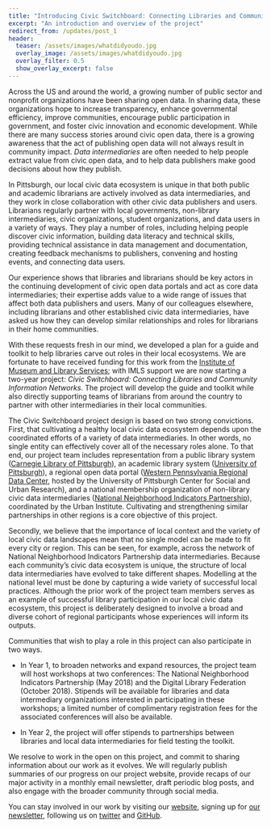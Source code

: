 ```yaml
---
title: "Introducing Civic Switchboard: Connecting Libraries and Community Information Networks"
excerpt: "An introduction and overview of the project"
redirect_from: /updates/post_1
header: 
  teaser: /assets/images/whatdidyoudo.jpg
  overlay_image: /assets/images/whatdidyoudo.jpg
  overlay_filter: 0.5
  show_overlay_excerpt: false
---
```


Across the US and around the world, a growing number of public sector and nonprofit organizations have been sharing open data. In sharing data, these organizations hope to increase transparency, enhance governmental efficiency, improve communities, encourage public participation in government, and foster civic innovation and economic development. While there are many success stories around civic open data, there is a growing awareness that the act of publishing open data will not always result in community impact. _Data intermediaries_ are often needed to help people extract value from civic open data, and to help data publishers make good decisions about how they publish.

In Pittsburgh, our local civic data ecosystem is unique in that both public and academic librarians are actively involved as data intermediaries, and they work in close collaboration with other civic data publishers and users. Librarians regularly partner with local governments, non-library intermediaries, civic organizations, student organizations, and data users in a variety of ways. They play a number of roles, including helping people discover civic information, building data literacy and technical skills, providing technical assistance in data management and documentation, creating feedback mechanisms to publishers, convening and hosting events, and connecting data users.

Our experience shows that libraries and librarians should be key actors in the continuing development of civic open data portals and act as core data intermediaries; their expertise adds value to a wide range of issues that affect both data publishers and users. Many of our colleagues elsewhere, including librarians and other established civic data intermediaries, have asked us how they can develop similar relationships and roles for librarians in their home communities. 

With these requests fresh in our mind, we developed a plan for a guide and toolkit to help libraries carve out roles in their local ecosystems. We are fortunate to have received funding for this work from the [Institute of Museum and Library Services](https://www.imls.gov/grants/awarded/lg-70-17-0146-17); with IMLS support we are now starting a two-year project: _Civic Switchboard: Connecting Libraries and Community Information Networks_. The project will develop the guide and toolkit while also directly supporting teams of librarians from around the country to partner with other intermediaries in their local communities.

The Civic Switchboard project design is based on two strong convictions. First, that cultivating a healthy local civic data ecosystem depends upon the coordinated efforts of a variety of data intermediaries. In other words, no single entity can effectively cover all of the necessary roles alone. To that end, our project team includes representation from a public library system ([Carnegie Library of Pittsburgh](https://www.carnegielibrary.org)), an academic library system ([University of Pittsburgh](http://www.library.pitt.edu/)), a regional open data portal ([Western Pennsylvania Regional Data Center](http://www.wprdc.org/), hosted by the University of Pittsburgh Center for Social and Urban Research), and a national membership organization of non-library civic data intermediaries ([National Neighborhood Indicators Partnership](https://www.neighborhoodindicators.org/)), coordinated by the Urban Institute. Cultivating and strengthening similar partnerships in other regions is a core objective of this project. 

Secondly, we believe that the importance of local context and the variety of local civic data landscapes mean that no single model can be made to fit every city or region. This can be seen, for example, across the network of National Neighborhood Indicators Partnership data intermediaries. Because each community’s civic data ecosystem is unique, the structure of local data intermediaries have evolved to take different shapes. Modelling at the national level must be done by capturing a wide variety of successful local practices. Although the prior work of the project team members serves as an example of successful library participation in our local civic data ecosystem, this project is deliberately designed to involve a broad and diverse cohort of regional participants whose experiences will inform its outputs. 

Communities that wish to play a role in this project can also participate in two ways. 

- In Year 1, to broaden networks and expand resources, the project team will host workshops at two conferences: The National Neighborhood Indicators Partnership (May 2018) and the Digital Library Federation (October 2018). Stipends will be available for libraries and data intermediary organizations interested in participating in these workshops; a limited number of complimentary registration fees for the associated conferences will also be available.

- In Year 2, the project will offer stipends to partnerships between libraries and local data intermediaries for field testing the toolkit.

We resolve to work in the open on this project, and commit to sharing information about our work as it evolves. We will regularly publish summaries of our progress on our project website, provide recaps of our major activity in a monthly email newsletter, draft periodic blog posts, and also engage with the broader community through social media.

You can stay involved in our work by visiting our [website](https://civic-switchboard.github.io/), signing up for [our newsletter](https://civicswitchboard.us17.list-manage.com/subscribe?u=530c4fdb234145e8e1e6b5307&id=3ae069cc9d), following us on [twitter](https://twitter.com/civicswitch) and [GitHub](https://github.com/orgs/civic-switchboard/).

